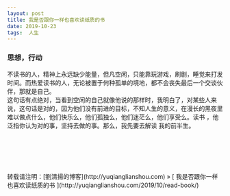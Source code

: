 ```yaml
---
layout: post  
title: 我是否跟你一样也喜欢读纸质的书 
date: 2019-10-23  
tags:  人生
---
```

### 思想，行动  


不读书的人，精神上永远缺少能量，但凡空闲，只能靠玩游戏，刷剧，睡觉来打发时间。而热爱读书的人，无论被置于何种孤单的境地，都不会丧失最后一个交谈伙伴，那就是自己。  
这句话有点绝对，当看到空闲的自己就像他说的那样时，我明白了，对某些人来说，这句话是对的，因为他们没有前进的目标，不知人生的意义，在漫长的黑夜里难以做点什么，他们快乐么，他们孤独么，他们迷茫么，他们享受么。读书 ，他泛指你认为对的事，坚持去做的事。那么，我先要去解读 我的前半生。




<br/> 
<br/> 
<br/> 
<br/> 
<br/> 
转载请注明：[劉清揚的博客](http://yuqianglianshou.com) » [ 我是否跟你一样也喜欢读纸质的书  ](http://yuqianglianshou.com/2019/10/read-book/)  
<br/>